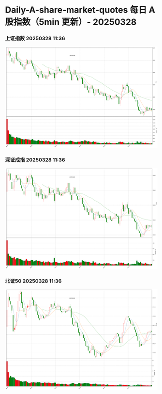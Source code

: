 
# Daily-A-share-market-quotes 每日 A 股指数（5min 更新）- 20250328

### 上证指数 20250328 11:36
![](./fig/2025/3/20250328-sh000001.png)

### 深证成指 20250328 11:36
![](./fig/2025/3/20250328-sz399001.png)

### 北证50 20250328 11:36
![](./fig/2025/3/20250328-bj899050.png)
